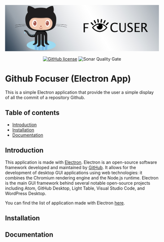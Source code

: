 <div align="center">
  <img src="https://raw.githubusercontent.com/Edenskull/Github-Focuser/master/.github/_static/github-focuser.jpg">
</div>

<div align="center">

[![GitHub license](https://img.shields.io/github/license/Edenskull/Github-Focuser?color=blue&style=for-the-badge)](https://github.com/Edenskull/Github-Focuser/blob/master/LICENSE)
![Sonar Quality Gate](https://sonarcloud.io/api/project_badges/measure?project=Edenskull_Github-Focuser&metric=alert_status)

</div>

# Github Focuser (Electron App)
This is a simple Electron application that provide the user a simple display of all the commit of a repository Github.

## Table of contents
* [Introduction](#introduction)
* [Installation](#installation)
* [Documentation](#documentation)

## Introduction

This application is made with [Electron](https://www.electronjs.org/). Electron is an open-source software framework developed and maintained by [GitHub](https://github.com/). It allows for the development of desktop GUI applications using web technologies: it combines the Chromium rendering engine and the Node.js runtime.
Electron is the main GUI framework behind several notable open-source projects including Atom, GitHub Desktop, Light Table, Visual Studio Code, and WordPress Desktop.

You can find the list of application made with Electron [here](https://www.electronjs.org/apps). 

## Installation



## Documentation


